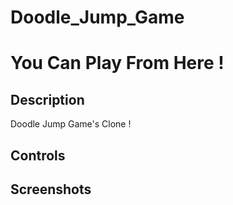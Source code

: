 # Doodle_Jump_Game
# You Can Play From Here !

## Description

Doodle Jump Game's Clone !

## Controls 

## Screenshots

